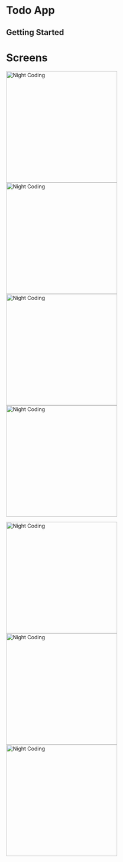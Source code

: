 # Todo App


## Getting Started

# Screens

<p>
<img alt="Night Coding" width="300" src="https://github.com/MFaramawy/Todo_Neumorphism/blob/master/assets/layout/Splash.png" align="center"/>
<img alt="Night Coding" width="300" src="https://github.com/MFaramawy/Todo_Neumorphism/blob/master/assets/layout/OnBoarding_1.png" align="center"/>
<img alt="Night Coding" width="300" src="https://github.com/MFaramawy/Todo_Neumorphism/blob/master/assets/layout/OnBoarding_2.png" align="center"/>
<img alt="Night Coding" width="300" src="https://github.com/MFaramawy/Todo_Neumorphism/blob/master/assets/layout/Task_Desgin.png" align="center"/>
</p>
<p>
<img alt="Night Coding" width="300" src="https://github.com/MFaramawy/Todo_Neumorphism/blob/master/assets/layout/Tasks_Screen.png" align="center"/>
<img alt="Night Coding" width="300" src="https://github.com/MFaramawy/Todo_Neumorphism/blob/master/assets/layout/Bottom_Sheet.png" align="center"/>
<img alt="Night Coding" width="300" src="https://github.com/MFaramawy/Todo_Neumorphism/blob/master/assets/layout/Add_Task.png" align="center"/>
</p>
